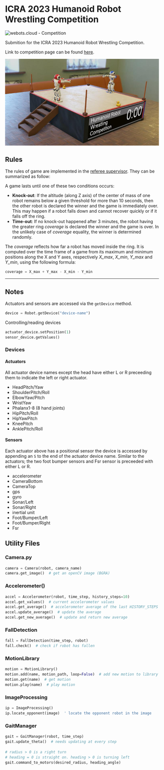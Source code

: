 <span id="title">

# ICRA 2023 Humanoid Robot Wrestling Competition

</span>

![webots.cloud - Competition](https://img.shields.io/badge/webots.cloud-Competition-007ACC)

Submition for the ICRA 2023 Humanoid Robot Wrestling Competition.

Link to competition page can be found [here](https://github.com/cyberbotics/wrestling).

![Webots screenshot](preview/thumbnail.jpg "Webots screenshot")

## Rules

The rules of game are implemented in the [referee supervisor](controllers/referee/referee.py).
They can be summarized as follow:

A game lasts until one of these two conditions occurs:
- **Knock-out**: If the altitude (along Z axis) of the center of mass of one robot remains below a given threshold for more than 10 seconds, then the other robot is declared the winner and the game is immediately over. This may happen if a robot falls down and cannot recover quickly or if it falls off the ring.
- **Time-out**: If no knock-out happened after 3 minutes, the robot having the greater ring *coverage* is declared the winner and the game is over. In the unlikely case of *coverage* equality, the winner is determined randomly. 

The *coverage* reflects how far a robot has moved inside the ring. It is computed over the time frame of a game from its maximum and minimum positions along the X and Y axes, respectively *X_max*, *X_min*, *Y_max* and *Y_min*, using the following formula:

```python
coverage = X_max + Y_max - X_min - Y_min
```

---

## Notes

Actuators and sensors are accessed via the ```getDevice``` method.
```python
device = Robot.getDevice("device-name")
```

Controlling/reading devices
```python
actuator_device.setPosition(1)
sensor_device.getValues()
```

### Devices

#### Actuators
All actuator device names except the head have either L or R preceeding them to indicate the left or right actuator.

- HeadPitch/Yaw
- ShoulderPitch/Roll
- ElbowYaw/Pitch
- WristYaw
- Phalanx1-8 (8 hand joints)
- HipPitch/Roll
- HipYawPitch
- KneePitch
- AnklePitch/Roll

#### Sensors
Each actuator above has a positional sensor the device is accessed by appending an ```S``` to the end of the actuator device name. Similar to the actuators; the two foot bumper sensors and Fsr sensor is preceeded with either L or R.

- accelerometer
- CameraBottom
- CameraTop
- gps
- gyro
- Sonar/Left
- Sonar/Right
- inertial unit
- Foot/Bumper/Left
- Foot/Bumper/Right
- Fsr


## Utility Files

### Camera.py
```python
camera = Camera(robot, camera_name)
camera.get_image()  # get an openCV image (BGRA)
```

### Accelerometer()
```python
accel = Accelerometer(robot, time_step, history_steps=10)
accel.get_values()  # current accelerometer values
accel.get_average()  # accelerometer average of the last HISTORY_STEPS values
accel.update_average()  # update the average
accel.get_new_average()  # update and return new average
```

### FallDetection
```python
fall = FallDetection(time_step, robot)
fall.check()  # check if robot has fallen
```

### MotionLibrary
```python
motion = MotionLibrary()
motion.add(name, motion_path, loop=False)  # add new motion to library
motion.get(name)  # get motion
motion.play(name)  # play motion
```

### ImageProcessing
```python
ip = ImageProcessing()
ip.locate_opponent(image)  ' locate the opponent robot in the image
```

### GaitManager
```python
gait = GaitManager(robot, time_step)
gait.update_theta()  # needs updating at every step

# radius > 0 is a right turn
# heading = 0 is straight on. heading > 0 is turning left 
gait.command_to_motors(desired_radius, heading_angle)
```

